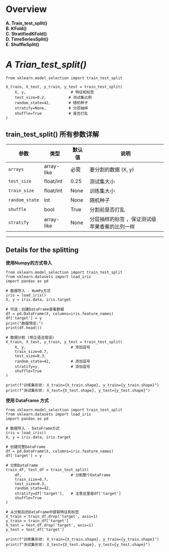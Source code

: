# Overview
**A. Train_test_split()**<br>
**B. KFold()**<br>
**C. StratifiedKFold()**<br>
**D. TimeSeriesSplit()**<br>
**E. ShuffleSplit()**

# *A Trian_test_split()*

``` Things Could Be Optimized
from sklearn.model_selection import train_test_split

X_train, X_test, y_train, y_test = train_test_split(
    X, y,                    # 特征和标签
    test_size=0.2,          # 测试集比例
    random_state=42,        # 随机种子
    stratify=None,          # 分层抽样
    shuffle=True            # 是否打乱
)
```

## train_test_split() 所有参数详解

| 参数 | 类型 | 默认值 | 说明 |
|-------------|-------------|-------------|---------------------|
| `arrays` | array-like | 必需 | 要分割的数据 (X, y) |
| `test_size` | float/int | 0.25 | 测试集大小 |
| `train_size` | float/int | None | 训练集大小 |
| `random_state` | int | None | 随机种子 |
| `shuffle` | bool | True | 分割前是否打乱 |
| `stratify` | array-like | None | 分层抽样的标签 ，保证测试级苹果香蕉的比列一样|

---
## Details for the splitting

**使用Numpy的方式导入**
```
from sklearn.model_selection import train_test_split
from sklearn.datasets import load_iris
import pandas as pd

# 数据导入 - NumPy方式
iris = load_iris()
X, y = iris.data, iris.target

# 可选：创建DataFrame查看数据
df = pd.DataFrame(X, columns=iris.feature_names)
df['target'] = y
print("数据预览:")
print(df.head())

# 数据分割 (修正语法错误)
X_train, X_test, y_train, y_test = train_test_split(
    X, y,                    # 添加逗号
    train_size=0.7, 
    test_size=0.3,
    random_state=42,         # 添加逗号
    stratify=y,              # 添加逗号
    shuffle=True
)

print(f"训练集形状: X_train={X_train.shape}, y_train={y_train.shape}")
print(f"测试集形状: X_test={X_test.shape}, y_test={y_test.shape}")
```

**使用 DataFrame 方式**
```
from sklearn.model_selection import train_test_split
from sklearn.datasets import load_iris
import pandas as pd

# 数据导入 - DataFrame方式
iris = load_iris()
X, y = iris.data, iris.target

# 创建完整DataFrame
df = pd.DataFrame(X, columns=iris.feature_names)
df['target'] = y

# 分割DataFrame
train_df, test_df = train_test_split(
    df,                      # 分割整个DataFrame
    train_size=0.7,
    test_size=0.3,
    random_state=42,
    stratify=df['target'],   # 注意这里是df['target']
    shuffle=True
)

# 从分割后的DataFrame中提取特征和标签
X_train = train_df.drop('target', axis=1)
y_train = train_df['target']
X_test = test_df.drop('target', axis=1)
y_test = test_df['target']

print(f"训练集形状: X_train={X_train.shape}, y_train={y_train.shape}")
print(f"测试集形状: X_test={X_test.shape}, y_test={y_test.shape}")
```


